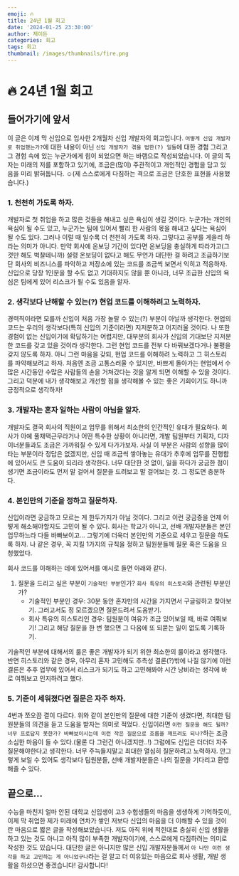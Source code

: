 ```yaml
---
emoji: 🔥
title: 24년 1월 회고
date: '2024-01-25 23:30:00'
author: 제이든
categories: 회고
tags: 회고
thumbnail: /images/thumbnails/fire.png
---
```


# 🔥 24년 1월 회고

## 들어가기에 앞서

이 글은 이제 막 신입으로 입사한 2개월차 신입 개발자의 회고입니다. `어떻게 신입 개발자로 취업했는가?`에 대한 내용이 아닌 `신입 개발자가 겪을 법한(?) 일들`에 대한 경험 그리고 그 경험 속에 있는 누군가에게 힘이 되었으면 하는 바램으로 작성되었습니다. 이 글의 독자는 미래의 저를 포함하고 있기에, 조금은(많이) 주관적이고 개인적인 경험을 담고 있음을 미리 밝혀둡니다. ☺️(제 스스로에게 다짐하는 격으로 조금은 단호한 표현을 사용했습니다.)

### 1. 천천히 가도록 하자.

개발자로 첫 취업을 하고 많은 것들을 해내고 싶은 욕심이 생길 것이다. 누군가는 개인의 욕심이 될 수도 있고, 누군가는 팀에 있어서 빨리 한 사람의 몫을 해내고 싶다는 욕심이 될 수도 있다. 그러나 이럴 때 일수록 더 천천히 가도록 하자. 그렇다고 공부를 게을리 하라는 의미가 아니다. 만약 회사에 온보딩 기간이 있다면 온보딩을 충실하게 따라가고(그것만 해도 벅찰테니까) 설령 온보딩이 없다고 해도 무언가 대단한 걸 하려고 조급하기보단 회사의 비즈니스를 파악하고 저장소에 있는 코드를 조금씩 보면서 익히고 적응하자. 신입으로 당장 1인분을 할 수도 없고 기대하지도 않을 뿐 아니라, 너무 조급한 신입의 욕심은 팀에게 있어 리스크가 될 수도 있음을 알자.

### 2. 생각보다 난해할 수 있는(?) 현업 코드를 이해하려고 노력하자.

경력직이라면 모를까 신입이 처음 가장 놀랄 수 있는(?) 부분이 아닐까 생각한다. 현업의 코드는 우리의 생각보다(특히 신입의 기준이라면) 지저분하고 어지러울 것이다. 나 또한 경험이 없는 신입이기에 확답하기는 어렵지만, 대부분의 회사가 신입의 기대보단 지저분한 코드를 갖고 있을 것이라 생각한다. 그런 현업 코드를 전부 다 바꿔보겠다거나 불평을 갖지 않도록 하자. 아니 그런 마음을 갖되, 현업 코드를 이해하려 노력하고 그 히스토리를 파악해보려고 하자. 처음엔 조금 고통스러울 수 있지만, 바쁘게 돌아가는 현업에서 수많은 시간동안 수많은 사람들의 손을 거쳐갔다는 것을 알게 되면 이해할 수 있을 것이다. 그리고 덕분에 내가 생각해보고 개선할 점을 생각해볼 수 있는 좋은 기회이기도 하니까 긍정적으로 생각하자!

### 3. 개발자는 혼자 일하는 사람이 아님을 알자.

개발자도 결국 회사의 직원이고 업무를 위해서 최소한의 인간적인 유대가 필요하다. 회사가 아예 풀재택근무라거나 어떤 특수한 상황이 아니라면, 개발 팀원부터 기획자, 디자이너분들과도 조금은 가까워질 수 있게 다가가보자. 사실 이 부분은 사람의 성향을 많이 타는 부분이라 정답은 없겠지만, 신입 때 조금씩 쌓아놓는 유대가 추후에 업무를 진행함에 있어서도 큰 도움이 되리라 생각한다. 너무 대단한 것 없이, 일을 하다가 궁금한 점이 생기면 조금이라도 먼저 말 걸어서 질문을 드려보고 말 걸어보는 것. 그 정도면 충분하다.

### 4. 본인만의 기준을 정하고 질문하자.

신입이라면 궁금하고 모르는 게 한두가지가 아닐 것이다. 그리고 이런 궁금증을 언제 어떻게 해소해야할지도 고민이 될 수 있다. 회사는 학교가 아니고, 선배 개발자분들은 본인 업무하느라 다들 바빠보이고... 그렇기에 더욱더 본인만의 기준으로 세우고 질문을 하도록 하자. 나 같은 경우, 꼭 지킬 1가지의 규칙을 정하고 팀원분들께 질문 혹은 도움을 요청했었다.

회사 코드를 이해하는 데에 있어서를 예시로 들면 아래와 같다.

1. 질문을 드리고 싶은 부분이 `기술적인 부분`인가? `회사 특유의 히스토리`와 관련된 부분인가?
   - 기술적인 부분인 경우: 30분 동안 혼자만의 시간을 가지면서 구글링하고 찾아보기. 그러고서도 정 모르겠으면 질문드려서 도움받기.
   - 회사 특유의 히스토리인 경우: 팀원분이 여유가 조금 있어보일 때, 바로 여쭤보기! 그리고 해당 질문을 한 번 했으면 그 다음에 또 되묻는 일이 없도록 기록하기.

기술적인 부분에 대해서의 룰은 좋은 개발자가 되기 위한 최소한의 룰이라고 생각했다. 반면 히스토리와 같은 경우, 아무리 혼자 고민해도 추측성 결론(?)밖에 나질 않기에 이런 결론은 추후 업무에 있어서 리스크가 되기도 하고 고민해봐야 시간 낭비라는 생각에 바로 여쭤보고 인지하려고 했다.

### 5. 기준이 세워졌다면 질문은 자주 하자.

4번과 쪼오끔 결이 다르다. 위와 같이 본인만의 질문에 대한 기준이 생겼다면, 최대한 팀원분들의 의견을 듣고 도움을 받자는 의미로 적었다. 신입이라면 `이런 질문을 해도 될까? 너무 프로답지 못한가? 바빠보이시는데 이런 작은 질문으로 흐름을 깨뜨려도 되나?`하는 조금 소심한 마음이 들 수 있다.(물론 다 그런건 아니겠지만..!) 그럼에도 신입은 더더더 자주 질문해야한다고 생각한다. 너무 주늑들지말고 최대한 열심히 질문하려고 노력하자. 안그렇게 보일 수 있어도 생각보다 팀원분들, 선배 개발자분들은 나의 질문을 기다리고 환영해줄 수 있다.

## 끝으로...

수능을 마친지 얼마 안된 대학교 신입생이 고3 수험생들의 마음을 생생하게 기억하듯이, 이제 막 취업한 제가 미래에 연차가 쌓인 저보다 신입의 마음을 더 이해할 수 있을 것이란 마음으로 짧은 글을 작성해보았습니다. 저도 아직 위에 적힌대로 충실히 신입 생활을 하고 있는 것도 아니고 아직 많이 부족한 개발자이기에, 스스로에게 다짐하려는 의미로 작성한 것도 있습니다. 대단한 글은 아니지만 많은 신입 개발자분들께서 `아 나만 이런 생각을 하고 고민하는 게 아니었구나`라는 걸 알고 더 여유있는 마음으로 회사 생활, 개발 생활을 하셨으면 좋겠습니다! 감사합니다!
